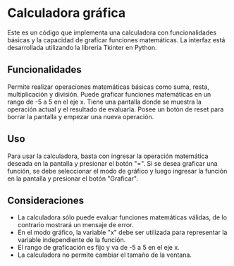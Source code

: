 # Calculadora gráfica
Este es un código que implementa una calculadora con funcionalidades básicas y la capacidad de graficar funciones matemáticas. La interfaz está desarrollada utilizando la librería Tkinter en Python.

## Funcionalidades
Permite realizar operaciones matemáticas básicas como suma, resta, multiplicación y división.
Puede graficar funciones matemáticas en un rango de -5 a 5 en el eje x.
Tiene una pantalla donde se muestra la operación actual y el resultado de evaluarla.
Posee un botón de reset para borrar la pantalla y empezar una nueva operación.
## Uso
Para usar la calculadora, basta con ingresar la operación matemática deseada en la pantalla y presionar el botón "=". Si se desea graficar una función, se debe seleccionar el modo de gráfico y luego ingresar la función en la pantalla y presionar el botón "Graficar".

## Consideraciones
- La calculadora sólo puede evaluar funciones matemáticas válidas, de lo contrario mostrará un mensaje de error.
- En el modo gráfico, la variable "x" debe ser utilizada para representar la variable independiente de la función.
- El rango de graficación es fijo y va de -5 a 5 en el eje x.
- La calculadora no permite cambiar el tamaño de la ventana.
